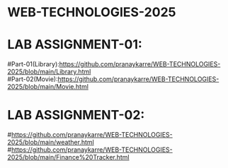 # WEB-TECHNOLOGIES-2025
# LAB ASSIGNMENT-01:
  #Part-01(Library):https://github.com/pranaykarre/WEB-TECHNOLOGIES-2025/blob/main/Library.html                      
  #Part-02(Movie):https://github.com/pranaykarre/WEB-TECHNOLOGIES-2025/blob/main/Movie.html

# LAB ASSIGNMENT-02:
  #https://github.com/pranaykarre/WEB-TECHNOLOGIES-2025/blob/main/weather.html             
  #https://github.com/pranaykarre/WEB-TECHNOLOGIES-2025/blob/main/Finance%20Tracker.html
